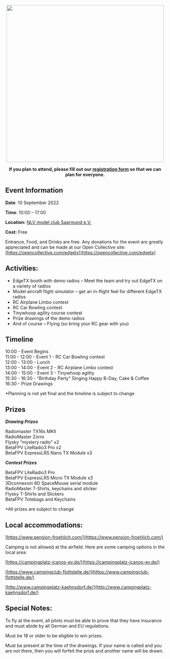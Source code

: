<p></p> 
<p align="center">
<a><img src="https://github.com/phileville/edgetx.github.io/blob/master/images/ETXFEST.png?raw=true" align="center" width="497"></a>
</P>

<p align="center"><strong>If you plan to attend, please fill out our <a href="https://forms.gle/m2vYJsB1rYBU3pMh6">registration form</a> so that we can plan for everyone.</strong>
</p>

## **Event Information**

**Date**: 10 September 2022

**Time**: 10:00 – 17:00

**Location:** [NLV model club Saarmund e.V.](https://goo.gl/maps/Apm9M4Xu2A2UBwNLA)

**Cost:** Free

Entrance, Food, and Drinks are free.  Any donations for the event are greatly appreciated and can be made at our Open Collective site: [https://opencollective.com/edgetx](https://opencollective.com/edgetx)

## **Activities:**

- EdgeTX booth with demo radios – Meet the team and try out EdgeTX on a variety of radios
- Model aircraft flight simulator – get an in-flight feel for different EdgeTX radios
- RC Airplane Limbo contest
- RC Car Bowling contest
- Tinywhoop agility course contest
- Prize drawings of the demo radios
- And of course – Flying (so bring your RC gear with you)

## Timeline

10:00 - Event Begins<br/>
11:00 - 12:00 - Event 1 - RC Car Bowling contest<br/>
12:00 - 13:00 - Lunch<br/>
13:00 - 14:00 - Event 2 - RC Airplane Limbo contest<br/>
14:00 - 15:00 - Event 3 - Tinywhoop agility<br/>
15:30 - 16:30 - “Birthday Party” Singing Happy B-Day, Cake & Coffee<br/>
16:30 - Prize Drawings<br/>

*Planning is not yet final and the timeline is subject to change

## Prizes

***Drawing Prizes***

Radiomaster TX16s MKII<br/>
RadioMaster Zorro<br/>
Flysky "mystery radio" x2<br/>
BetaFPV LiteRadio3 Pro x2<br/>
BetaFPV ExpressLRS Nano TX Module x3<br/>


***Contest Prizes***

BetaFPV LiteRadio3 Pro<br/>
BetaFPV ExpressLRS Micro TX Module x3<br/>
3Dconnexion 6D SpaceMouse serial module<br/>
RadioMaster T-Shirts, keychains and sticker<br/>
Flysky T-Shirts and Stickers<br/>
BetaFPV Totebags and Keychains<br/>

*All prizes are subject to change

## **Local accommodations:**

[https://www.pension-froehlich.com/](https://www.pension-froehlich.com/)

Camping is not allowed at the airfield. Here are some camping options in the local area:

[https://campingplatz-icanos-ev.de/](https://campingplatz-icanos-ev.de/)

[https://www.campingclub-flottstelle.de/](https://www.campingclub-flottstelle.de/)

[http://www.campingplatz-kaehnsdorf.de/](http://www.campingplatz-kaehnsdorf.de/)

## **Special Notes:**

To fly at the event, all pilots must be able to prove that they have insurance and must abide by all German and EU regulations.

Must be 18 or older to be eligible to win prizes.

Must be present at the time of the drawings. If your name is called and you are not there, then you will forfeit the prize and another name will be drawn.
